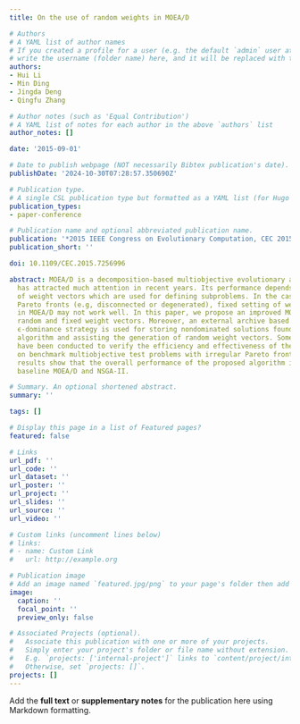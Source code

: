 ```yaml
---
title: On the use of random weights in MOEA/D

# Authors
# A YAML list of author names
# If you created a profile for a user (e.g. the default `admin` user at `content/authors/admin/`), 
# write the username (folder name) here, and it will be replaced with their full name and linked to their profile.
authors:
- Hui Li
- Min Ding
- Jingda Deng
- Qingfu Zhang

# Author notes (such as 'Equal Contribution')
# A YAML list of notes for each author in the above `authors` list
author_notes: []

date: '2015-09-01'

# Date to publish webpage (NOT necessarily Bibtex publication's date).
publishDate: '2024-10-30T07:28:57.350690Z'

# Publication type.
# A single CSL publication type but formatted as a YAML list (for Hugo requirements).
publication_types:
- paper-conference

# Publication name and optional abbreviated publication name.
publication: '*2015 IEEE Congress on Evolutionary Computation, CEC 2015 - Proceedings*'
publication_short: ''

doi: 10.1109/CEC.2015.7256996

abstract: MOEA/D is a decomposition-based multiobjective evolutionary algorithm that
  has attracted much attention in recent years. Its performance depends on the setting
  of weight vectors which are used for defining subproblems. In the case of irregular
  Pareto fronts (e.g, disconnected or degenerated), fixed setting of weight vectors
  in MOEA/D may not work well. In this paper, we propose an improved MOEA/D with both
  random and fixed weight vectors. Moreover, an external archive based on a modified
  ϵ-dominance strategy is used for storing nondominated solutions found by the proposed
  algorithm and assisting the generation of random weight vectors. Some experiments
  have been conducted to verify the efficiency and effectiveness of the improved MOEA/D
  on benchmark multiobjective test problems with irregular Pareto fronts. The experimental
  results show that the overall performance of the proposed algorithm is better than
  baseline MOEA/D and NSGA-II.

# Summary. An optional shortened abstract.
summary: ''

tags: []

# Display this page in a list of Featured pages?
featured: false

# Links
url_pdf: ''
url_code: ''
url_dataset: ''
url_poster: ''
url_project: ''
url_slides: ''
url_source: ''
url_video: ''

# Custom links (uncomment lines below)
# links:
# - name: Custom Link
#   url: http://example.org

# Publication image
# Add an image named `featured.jpg/png` to your page's folder then add a caption below.
image:
  caption: ''
  focal_point: ''
  preview_only: false

# Associated Projects (optional).
#   Associate this publication with one or more of your projects.
#   Simply enter your project's folder or file name without extension.
#   E.g. `projects: ['internal-project']` links to `content/project/internal-project/index.md`.
#   Otherwise, set `projects: []`.
projects: []
---
```


Add the **full text** or **supplementary notes** for the publication here using Markdown formatting.
